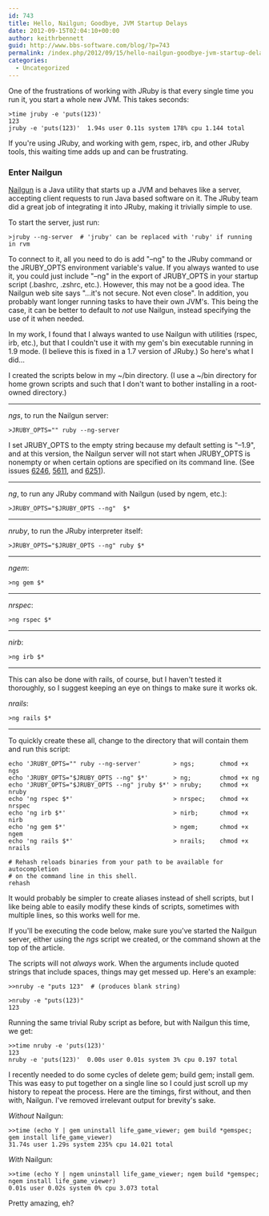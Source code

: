 ```yaml
---
id: 743
title: Hello, Nailgun; Goodbye, JVM Startup Delays
date: 2012-09-15T02:04:10+00:00
author: keithrbennett
guid: http://www.bbs-software.com/blog/?p=743
permalink: /index.php/2012/09/15/hello-nailgun-goodbye-jvm-startup-delays/
categories:
  - Uncategorized
---
```

One of the frustrations of working with JRuby is that every single time you run it, you start a whole new JVM. This takes seconds:

```
>time jruby -e 'puts(123)'
123
jruby -e 'puts(123)'  1.94s user 0.11s system 178% cpu 1.144 total
```

If you're using JRuby, and working with gem, rspec, irb, and other JRuby tools, this waiting time adds up and can be frustrating.

### Enter Nailgun

[Nailgun](http://www.martiansoftware.com/nailgun/ "http://www.martiansoftware.com/nailgun/") is a Java utility that starts up a JVM and behaves like a server, accepting client requests to run Java based software on it. The JRuby team did a great job of integrating it into JRuby, making it trivially simple to use.

To start the server, just run:

```
>jruby --ng-server  # 'jruby' can be replaced with 'ruby' if running in rvm
```

To connect to it, all you need to do is add "&#8211;ng" to the JRuby command or the JRUBY\_OPTS environment variable's value. If you always wanted to use it, you could just include "&#8211;ng" in the export of JRUBY\_OPTS in your startup script (.bashrc, .zshrc, etc.). However, this may not be a good idea. The Nailgun web site says "...it's not secure. Not even close". In addition, you probably want longer running tasks to have their own JVM's. This being the case, it can be better to default to _not_ use Nailgun, instead specifying the use of it when needed.

In my work, I found that I always wanted to use Nailgun with utilities (rspec, irb, etc.), but that I couldn't use it with my gem's bin executable running in 1.9 mode. (I believe this is fixed in a 1.7 version of JRuby.) So here's what I did...

I created the scripts below in my ~/bin directory. (I use a ~/bin directory for home grown scripts and such that I don't want to bother installing in a root-owned directory.)

* * *

_ngs_, to run the Nailgun server:

```
>JRUBY_OPTS="" ruby --ng-server
```

I set JRUBY\_OPTS to the empty string because my default setting is "&#8211;1.9", and at this version, the Nailgun server will not start when JRUBY\_OPTS is nonempty or when certain options are specified on its command line. (See issues [6246](http://jira.codehaus.org/browse/JRUBY-6246), [5611](http://jira.codehaus.org/browse/JRUBY-5611), and [6251](http://jira.codehaus.org/browse/JRUBY-6251)).

* * *

_ng_, to run any JRuby command with Nailgun (used by ngem, etc.):

```
>JRUBY_OPTS="$JRUBY_OPTS --ng"  $*
```

* * *

_nruby_, to run the JRuby interpreter itself:

```
>JRUBY_OPTS="$JRUBY_OPTS --ng" ruby $*
```

* * *

_ngem_:

```
>ng gem $*
```

* * *

_nrspec_:

```
>ng rspec $*
```

* * *

_nirb_:

```
>ng irb $*
``````

* * *

This can also be done with rails, of course, but I haven't tested it thoroughly, so I suggest keeping an eye on things to make sure it works ok.

_nrails_:

```
>ng rails $*
```

* * *

To quickly create these all, change to the directory that will contain them and run this script:

```
echo 'JRUBY_OPTS="" ruby --ng-server'         > ngs;       chmod +x ngs
echo 'JRUBY_OPTS="$JRUBY_OPTS --ng" $*'       > ng;        chmod +x ng
echo 'JRUBY_OPTS="$JRUBY_OPTS --ng" jruby $*' > nruby;     chmod +x nruby
echo 'ng rspec $*'                            > nrspec;    chmod +x nrspec
echo 'ng irb $*'                              > nirb;      chmod +x nirb
echo 'ng gem $*'                              > ngem;      chmod +x ngem
echo 'ng rails $*'                            > nrails;    chmod +x nrails

# Rehash reloads binaries from your path to be available for autocompletion
# on the command line in this shell.
rehash
```

It would probably be simpler to create aliases instead of shell scripts, but I like being able to easily modify these kinds of scripts, sometimes with multiple lines, so this works well for me.

If you'll be executing the code below, make sure you've started the Nailgun server, either using the _ngs_ script we created, or the command shown at the top of the article.

The scripts will not _always_ work. When the arguments include quoted strings that include spaces, things may get messed up. Here's an example:

```
>>nruby -e "puts 123"  # (produces blank string)

>nruby -e "puts(123)"
123
```

Running the same trivial Ruby script as before, but with Nailgun this time, we get:

```
>>time nruby -e 'puts(123)'
123
nruby -e 'puts(123)'  0.00s user 0.01s system 3% cpu 0.197 total
```

I recently needed to do some cycles of delete gem; build gem; install gem. This was easy to put together on a single line so I could just scroll up my history to repeat the process. Here are the timings, first without, and then with, Nailgun. I've removed irrelevant output for brevity's sake.

_Without_ Nailgun:

```
>>time (echo Y | gem uninstall life_game_viewer; gem build *gemspec; gem install life_game_viewer)
31.74s user 1.29s system 235% cpu 14.021 total
```

_With_ Nailgun:

```
>>time (echo Y | ngem uninstall life_game_viewer; ngem build *gemspec; ngem install life_game_viewer)
0.01s user 0.02s system 0% cpu 3.073 total
```

Pretty amazing, eh?
